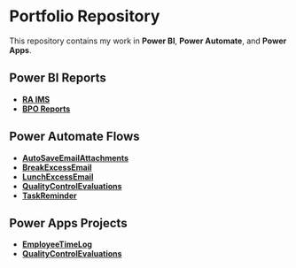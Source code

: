 # Portfolio Repository

This repository contains my work in **Power BI**, **Power Automate**, and **Power Apps**.

## Power BI Reports
- **[RA IMS](PowerBI/ResidentAdvocateDB/Documentation.md)**
- **[BPO Reports](PowerBI/BPOReports/Documentation.md)**

## Power Automate Flows
- **[AutoSaveEmailAttachments](PowerAutomate/AutoSaveEmailAttachments/Documentation.md)**
- **[BreakExcessEmail](PowerAutomate/BreakExcessEmail/Documentation.md)**
- **[LunchExcessEmail](PowerAutomate/LunchExcessEmail/Documentation.md)**
- **[QualityControlEvaluations](PowerAutomate/QualityControlEvaluations/Documentation.md)**
- **[TaskReminder](PowerAutomate/TaskReminder/Documentation.md)**


## Power Apps Projects
- **[EmployeeTimeLog](PowerApps/EmployeeTimeLog/Documentation.md)**
- **[QualityControlEvaluations](PowerApps/QualityControlEvaluations/Documentation.md)**